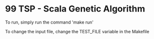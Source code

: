99 TSP - Scala Genetic Algorithm
====================================

To run, simply run the command 'make run'

To change the input file, change the TEST_FILE variable in the Makefile